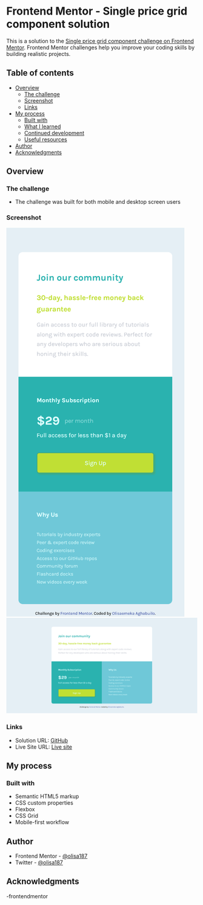 # Frontend Mentor - Single price grid component solution

This is a solution to the [Single price grid component challenge on Frontend Mentor](https://www.frontendmentor.io/challenges/single-price-grid-component-5ce41129d0ff452fec5abbbc). Frontend Mentor challenges help you improve your coding skills by building realistic projects. 

## Table of contents

- [Overview](#overview)
  - [The challenge](#the-challenge)
  - [Screenshot](#screenshot)
  - [Links](#links)
- [My process](#my-process)
  - [Built with](#built-with)
  - [What I learned](#what-i-learned)
  - [Continued development](#continued-development)
  - [Useful resources](#useful-resources)
- [Author](#author)
- [Acknowledgments](#acknowledgments)

## Overview

### The challenge

- The challenge was built for both mobile and desktop screen users

### Screenshot

![Mobile](disc/screenshots/Single-Price-Grid-Component-mobile.png)
![Desktop version](disc/screenshots/Single-Price-Grid-Component-desktop.png)

### Links

- Solution URL: [GitHub](https://github.com/olisa187/single-price-grid-component)
- Live Site URL: [Live site](https://olisa187.github.io/single-price-grid-component)

## My process

### Built with

- Semantic HTML5 markup
- CSS custom properties
- Flexbox
- CSS Grid
- Mobile-first workflow


## Author

- Frontend Mentor - [@olisa187](https://www.frontendmentor.io/profile/olisa187)
- Twitter - [@olisa187](https://www.twitter.com/olisa187)


## Acknowledgments

-frontendmentor